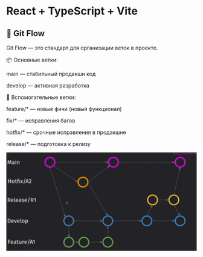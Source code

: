 # React + TypeScript + Vite

## 🧭 Git Flow

Git Flow — это стандарт для организации веток в проекте.

📦 Основные ветки:

main — стабильный продакшн код

develop — активная разработка

🧩 Вспомогательные ветки:

feature/\* — новые фичи (новый функционал)

fix/\* — исправления багов

hotfix/\* — срочные исправления в продакшне

release/\* — подготовка к релизу

![alt text](image.png)
